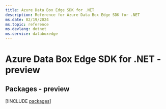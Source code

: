 ```yaml
---
title: Azure Data Box Edge SDK for .NET
description: Reference for Azure Data Box Edge SDK for .NET
ms.date: 02/19/2024
ms.topic: reference
ms.devlang: dotnet
ms.service: databoxedge
---
```

# Azure Data Box Edge SDK for .NET - preview
## Packages - preview
[!INCLUDE [packages](data-box-edge-index.md)]